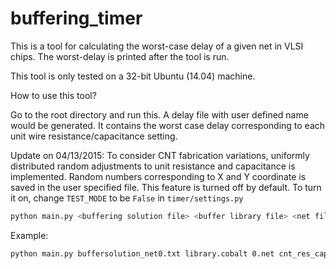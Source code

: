 buffering_timer
===============

This is a tool for calculating the worst-case delay of a given net in VLSI chips. The worst-delay is printed after the tool is run.

This tool is only tested on a 32-bit Ubuntu (14.04) machine.

How to use this tool?

Go to the root directory and run this. A delay file with user defined name would be generated. It contains the worst case delay corresponding to each unit wire resistance/capacitance setting.

Update on 04/13/2015:
To consider CNT fabrication variations, uniformly distributed random adjustments to unit resistance and capacitance is implemented. Random numbers corresponding to X and Y coordinate is saved in the user specified file.
This feature is turned off by default. To turn it on, change `TEST_MODE` to be `False` in `timer/settings.py`

```bash
python main.py <buffering solution file> <buffer library file> <net file> <unit rc file> <output delay file> <random number file>
```

Example:

```bash
python main.py buffersolution_net0.txt library.cobalt 0.net cnt_res_cap_5000.txt delay.txt random.txt
```
